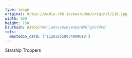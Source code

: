 ```yaml
---
type: image
original: https://media.r0b.io/mastodon/original/216.jpg
width: 500
height: 750
blurhash: UJ9b5{T#M_ia#5xabwRj9a$$rWM{TgXoT0V@
refs:
  mastodon_card: ['112022658034909618']
---
```


Starship Troopers
